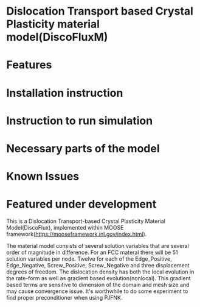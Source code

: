 Dislocation Transport based Crystal Plasticity material model(DiscoFluxM)
=====

# Features


# Installation instruction


# Instruction to run simulation

# Necessary parts of the model

# Known Issues

# Featured under development

This is a Dislocation Transport-based Crystal Plasticity Material Model(DiscoFlux), implemented within MOOSE framework(https://mooseframework.inl.gov/index.html).


The material model consists of several solution variables that are several order of magnitude in difference. For an FCC materal there will be  51 solution variables per node. Twelve for each of the Edge_Positive, Edge_Negative, Screw_Positive, Screw_Negative and three displacement degrees of freedom. 
The dislocation density has both the local evolution in the rate-form as well as gradient based evolution(nonlocal). This gradient based terms are sensitive to dimension of the domain and mesh size and may cause convergence issue. It's worthwhile to do some experiment to find proper preconditioner when using PJFNK.



